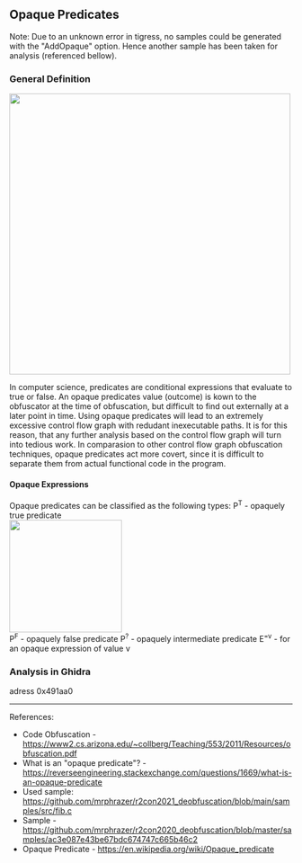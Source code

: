 ## Opaque Predicates
Note: Due to an unknown error in tigress, no samples could be generated with the "AddOpaque" option.
Hence another sample has been taken for analysis (referenced bellow).

### General Definition
<img src="https://github.com/OpaxIV/hslu_secproj/assets/93701325/e2deada6-8510-4e74-9c36-7e3dc723cee0" width="500"/>
<br/>

In computer science, predicates are conditional expressions that evaluate to true or false. An opaque predicates value (outcome) is kown to the obfuscator at the time of obfuscation, but difficult to find out externally at a later point in time. 
Using opaque predicates will lead to an extremely excessive control flow graph with redudant inexecutable paths.
It is for this reason, that any further analysis based on the control flow graph will turn into tedious work.
In comparasion to other control flow graph obfuscation techniques, opaque predicates act more covert, since it is difficult to separate them from actual functional code in the program.

#### Opaque Expressions
Opaque predicates can be classified as the following types:
P<sup>T</sup> - opaquely true predicate
<br>
<img src="https://github.com/OpaxIV/hslu_secproj/assets/93701325/026f70ce-a611-448c-9f9f-0e6fb058f16c" width="200">
<br/>
P<sup>F</sup> - opaquely false predicate
P<sup>?</sup> - opaquely intermediate predicate
E<sup>=v</sup> - for an opaque expression of value v




### Analysis in Ghidra

adress 0x491aa0

---
References:
- Code Obfuscation - https://www2.cs.arizona.edu/~collberg/Teaching/553/2011/Resources/obfuscation.pdf
- What is an "opaque predicate"? - https://reverseengineering.stackexchange.com/questions/1669/what-is-an-opaque-predicate
- Used sample: https://github.com/mrphrazer/r2con2021_deobfuscation/blob/main/samples/src/fib.c
- Sample - https://github.com/mrphrazer/r2con2020_deobfuscation/blob/master/samples/ac3e087e43be67bdc674747c665b46c2
- Opaque Predicate - https://en.wikipedia.org/wiki/Opaque_predicate
